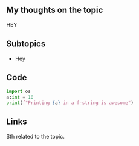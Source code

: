 ## My thoughts on the topic

HEY
## Subtopics
- Hey

## Code
```python
import os
a:int = 10
print(f"Printing {a} in a f-string is awesome")
```
## Links
Sth related to the topic.
